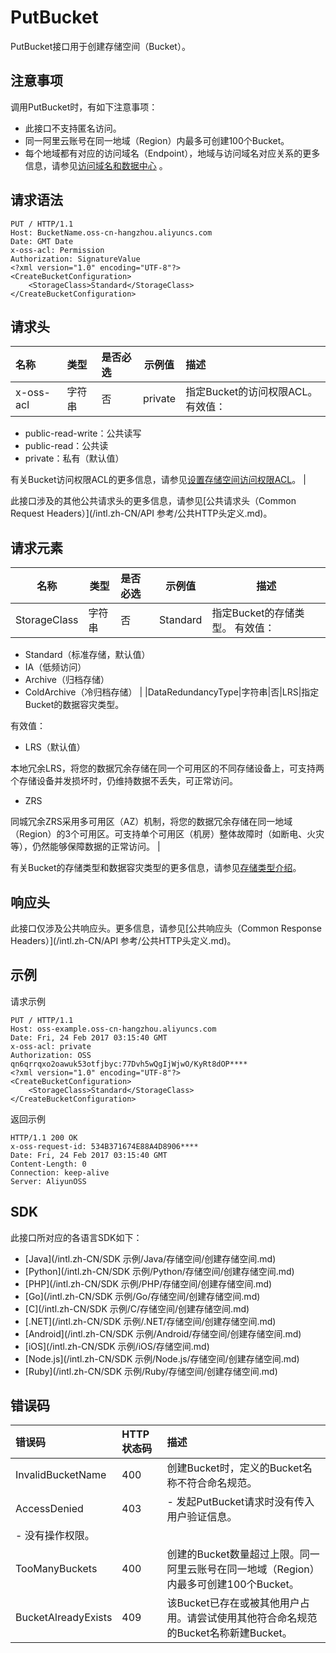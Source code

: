 # PutBucket

PutBucket接口用于创建存储空间（Bucket）。

## 注意事项

调用PutBucket时，有如下注意事项：

-   此接口不支持匿名访问。
-   同一阿里云账号在同一地域（Region）内最多可创建100个Bucket。
-   每个地域都有对应的访问域名（Endpoint），地域与访问域名对应关系的更多信息，请参见[访问域名和数据中心](/intl.zh-CN/开发指南/访问域名（Endpoint）/访问域名和数据中心.md) 。

## 请求语法

```
PUT / HTTP/1.1
Host: BucketName.oss-cn-hangzhou.aliyuncs.com
Date: GMT Date
x-oss-acl: Permission
Authorization: SignatureValue
<?xml version="1.0" encoding="UTF-8"?>
<CreateBucketConfiguration>
    <StorageClass>Standard</StorageClass>
</CreateBucketConfiguration>
```

## 请求头

|名称|类型|是否必选|示例值|描述|
|:-|:-|:---|---|:-|
|x-oss-acl|字符串|否|private|指定Bucket的访问权限ACL。 有效值：

-   public-read-write：公共读写
-   public-read：公共读
-   private：私有（默认值）

有关Bucket访问权限ACL的更多信息，请参见[设置存储空间访问权限ACL](/intl.zh-CN/开发指南/存储空间（Bucket）/设置存储空间读写权限（ACL）.md)。 |

此接口涉及的其他公共请求头的更多信息，请参见[公共请求头（Common Request Headers）](/intl.zh-CN/API 参考/公共HTTP头定义.md)。

## 请求元素

|名称|类型|是否必选|示例值|描述|
|--|--|:---|---|--|
|StorageClass|字符串|否|Standard|指定Bucket的存储类型。 有效值：

-   Standard（标准存储，默认值）
-   IA（低频访问）
-   Archive（归档存储）
-   ColdArchive（冷归档存储） |
|DataRedundancyType|字符串|否|LRS|指定Bucket的数据容灾类型。

有效值：

-   LRS（默认值）

本地冗余LRS，将您的数据冗余存储在同一个可用区的不同存储设备上，可支持两个存储设备并发损坏时，仍维持数据不丢失，可正常访问。

-   ZRS

同城冗余ZRS采用多可用区（AZ）机制，将您的数据冗余存储在同一地域（Region）的3个可用区。可支持单个可用区（机房）整体故障时（如断电、火灾等），仍然能够保障数据的正常访问。 |

有关Bucket的存储类型和数据容灾类型的更多信息，请参见[存储类型介绍](/intl.zh-CN/开发指南/存储类型/存储类型介绍.md)。

## 响应头

此接口仅涉及公共响应头。更多信息，请参见[公共响应头（Common Response Headers）](/intl.zh-CN/API 参考/公共HTTP头定义.md)。

## 示例

请求示例

```
PUT / HTTP/1.1
Host: oss-example.oss-cn-hangzhou.aliyuncs.com
Date: Fri, 24 Feb 2017 03:15:40 GMT
x-oss-acl: private
Authorization: OSS qn6qrrqxo2oawuk53otfjbyc:77Dvh5wQgIjWjwO/KyRt8dOP****
<?xml version="1.0" encoding="UTF-8"?>
<CreateBucketConfiguration>
    <StorageClass>Standard</StorageClass>
</CreateBucketConfiguration>
```

返回示例

```
HTTP/1.1 200 OK
x-oss-request-id: 534B371674E88A4D8906****
Date: Fri, 24 Feb 2017 03:15:40 GMT
Content-Length: 0
Connection: keep-alive
Server: AliyunOSS
```

## SDK

此接口所对应的各语言SDK如下：

-   [Java](/intl.zh-CN/SDK 示例/Java/存储空间/创建存储空间.md)
-   [Python](/intl.zh-CN/SDK 示例/Python/存储空间/创建存储空间.md)
-   [PHP](/intl.zh-CN/SDK 示例/PHP/存储空间/创建存储空间.md)
-   [Go](/intl.zh-CN/SDK 示例/Go/存储空间/创建存储空间.md)
-   [C](/intl.zh-CN/SDK 示例/C/存储空间/创建存储空间.md)
-   [.NET](/intl.zh-CN/SDK 示例/.NET/存储空间/创建存储空间.md)
-   [Android](/intl.zh-CN/SDK 示例/Android/存储空间/创建存储空间.md)
-   [iOS](/intl.zh-CN/SDK 示例/iOS/存储空间.md)
-   [Node.js](/intl.zh-CN/SDK 示例/Node.js/存储空间/创建存储空间.md)
-   [Ruby](/intl.zh-CN/SDK 示例/Ruby/存储空间/创建存储空间.md)

## 错误码

|错误码|HTTP状态码|描述|
|:--|:------|:-|
|InvalidBucketName|400|创建Bucket时，定义的Bucket名称不符合命名规范。|
|AccessDenied|403|-   发起PutBucket请求时没有传入用户验证信息。
-   没有操作权限。 |
|TooManyBuckets|400|创建的Bucket数量超过上限。同一阿里云账号在同一地域（Region）内最多可创建100个Bucket。|
|BucketAlreadyExists|409|该Bucket已存在或被其他用户占用。请尝试使用其他符合命名规范的Bucket名称新建Bucket。|

